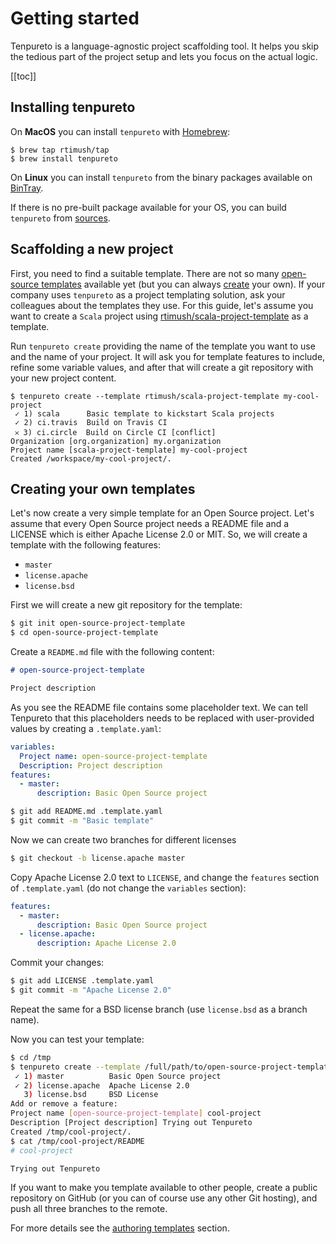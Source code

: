 # Getting started

Tenpureto is a language-agnostic project scaffolding tool. It helps you skip the tedious part of the project setup and
lets you focus on the actual logic.

[[toc]]

## Installing tenpureto

On **MacOS** you can install `tenpureto` with [Homebrew](https://brew.sh):

```
$ brew tap rtimush/tap
$ brew install tenpureto
```

On **Linux** you can install `tenpureto` from the binary packages available on
[BinTray](https://bintray.com/tenpureto/).

If there is no pre-built package available for your OS, you can build `tenpureto` from
[sources](https://github.com/rtimush/tenpureto/blob/master/README.md#build-from-sources).

## Scaffolding a new project

First, you need to find a suitable template. There are not so many
[open-source templates](https://github.com/topics/tenpureto-template) available yet (but you can always
[create](/guide/authoring/) your own). If your company uses `tenpureto` as a project templating solution, ask your
colleagues about the templates they use. For this guide, let's assume you want to create a `Scala` project using
[rtimush/scala-project-template](https://github.com/rtimush/scala-project-template) as a template.

Run `tenpureto create` providing the name of the template you want to use and the name of your project. It will ask you
for template features to include, refine some variable values, and after that will create a git repository with your new
project content.

<pre class="language-terminal"><code>$ <span class="white">tenpureto create --template rtimush/scala-project-template my-cool-project</span>
 <span class="green char">✓</span> 1) <span class="white">scala</span>      <span class="green">Basic template to kickstart Scala projects</span>
 <span class="green char">✓</span> 2) <span class="white">ci.travis</span>  <span class="green">Build on Travis CI</span>
 <span class="red char">𐄂</span> 3) <span class="white">ci.circle</span>  <span class="green">Build on Circle CI <span class="black">[conflict]</span></span>
Organization <span class="black">[org.organization]</span> my.organization
Project name <span class="black">[scala-project-template]</span> my-cool-project
Created /workspace/my-cool-project/.
</code></pre>

## Creating your own templates

Let's now create a very simple template for an Open Source project. Let's assume that every Open Source project needs a
README file and a LICENSE which is either Apache License 2.0 or MIT. So, we will create a template with the following
features:

- `master`
- `license.apache`
- `license.bsd`

First we will create a new git repository for the template:

```sh
$ git init open-source-project-template
$ cd open-source-project-template
```

Create a `README.md` file with the following content:

```md
# open-source-project-template

Project description
```

As you see the README file contains some placeholder text. We can tell Tenpureto that this placeholders needs to be
replaced with user-provided values by creating a `.template.yaml`:

```yaml
variables:
  Project name: open-source-project-template
  Description: Project description
features:
  - master:
      description: Basic Open Source project
```

```sh
$ git add README.md .template.yaml
$ git commit -m "Basic template"
```

Now we can create two branches for different licenses

```sh
$ git checkout -b license.apache master
```

Copy Apache License 2.0 text to `LICENSE`, and change the `features` section of `.template.yaml` (do not change the
`variables` section):

```yaml
features:
  - master:
      description: Basic Open Source project
  - license.apache:
      description: Apache License 2.0
```

Commit your changes:

```sh
$ git add LICENSE .template.yaml
$ git commit -m "Apache License 2.0"
```

Repeat the same for a BSD license branch (use `license.bsd` as a branch name).

Now you can test your template:

```sh
$ cd /tmp
$ tenpureto create --template /full/path/to/open-source-project-template cool-project
 ✓ 1) master          Basic Open Source project
 ✓ 2) license.apache  Apache License 2.0
   3) license.bsd     BSD License
Add or remove a feature:
Project name [open-source-project-template] cool-project
Description [Project description] Trying out Tenpureto
Created /tmp/cool-project/.
$ cat /tmp/cool-project/README
# cool-project

Trying out Tenpureto
```

If you want to make you template available to other people, create a public repository on GitHub (or you can of course
use any other Git hosting), and push all three branches to the remote.

For more details see the [authoring templates](/guide/authoring/) section.

